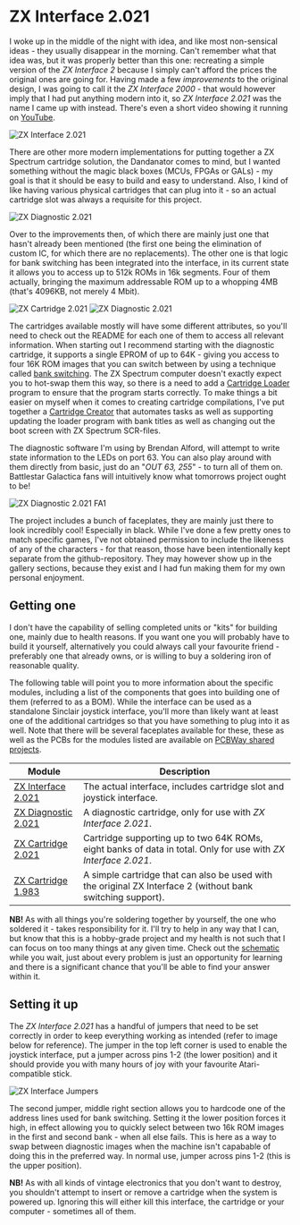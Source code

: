 # ZX Interface 2.021
I woke up in the middle of the night with idea, and like most non-sensical ideas - they usually disappear in the morning. Can't remember what that idea was, but it was properly better than this one: recreating a simple version of the *ZX Interface 2* because I simply can't afford the prices the original ones are going for. Having made a few *improvements* to the original design, I was going to call it the *ZX Interface 2000* - that would however imply that I had put anything modern into it, so *ZX Interface 2.021* was the name I came up with instead. There's even a short video showing it running on [YouTube](https://youtu.be/rGyqisjjOV8).

![ZX Interface 2.021](https://github.com/tebl/ZX-Interface-2.021/raw/main/gallery/2021-04-01%2015.55.49.jpg)

There are other more modern implementations for putting together a ZX Spectrum cartridge solution, the Dandanator comes to mind, but I wanted something without the magic black boxes (MCUs, FPGAs or GALs) - my goal is that it should be easy to build and easy to understand. Also, I kind of like having various physical cartridges that can plug into it - so an actual cartridge slot was always a requisite for this project. 

![ZX Diagnostic 2.021](https://github.com/tebl/ZX-Interface-2.021/raw/main/gallery/2021-04-01%2002.16.15.jpg)

Over to the improvements then, of which there are mainly just one that hasn't already been mentioned (the first one being the elimination of custom IC, for which there are no replacements). The other one is that logic for bank switching has been integrated into the interface, in its current state it allows you to access up to 512k ROMs in 16k segments. Four of them actually, bringing the maximum addressable ROM up to a whopping 4MB (that's 4096KB, not merely 4 Mbit).

![ZX Cartridge 2.021](https://github.com/tebl/ZX-Interface-2.021/raw/main/gallery/build_cartridge_004.jpg)
![ZX Diagnostic 2.021](https://github.com/tebl/ZX-Interface-2.021/raw/main/gallery/build_diagnostic_007.jpg)

The cartridges available mostly will have some different attributes, so you'll need to check out the README for each one of them to access all relevant information. When starting out I recommend starting with the diagnostic cartridge, it supports a single EPROM of up to 64K - giving you access to four 16K ROM images that you can switch between by using a technique called [bank switching](https://github.com/tebl/ZX-Interface-2.021/blob/main/documentation/bank_switching.md). The ZX Spectrum computer doesn't exactly expect you to hot-swap them this way, so there is a need to add a [Cartridge Loader](https://github.com/tebl/ZX-Interface-2.021/tree/main/software/cartridge_loader) program to ensure that the program starts correctly. To make things a bit easier on myself when it comes to creating cartridge compilations, I've put together a [Cartridge Creator](https://github.com/tebl/ZX-Interface-2.021/tree/main/software/cartridge_creator) that automates tasks as well as supporting updating the loader program with bank titles as well as changing out the boot screen with ZX Spectrum SCR-files.

The diagnostic software I'm using by Brendan Alford, will attempt to write state information to the LEDs on port 63. You can also play around with them directly from basic, just do an "*OUT 63, 255*" - to turn all of them on. Battlestar Galactica fans will intuitively know what tomorrows project ought to be!

![ZX Diagnostic 2.021 FA1](https://github.com/tebl/ZX-Interface-2.021/raw/main/gallery/build_diagnostic_008.jpg)

The project includes a bunch of faceplates, they are mainly just there to look incredibly cool! Especially in black. While I've done a few pretty ones to match specific games, I've not obtained permission to include the likeness of any of the characters - for that reason, those have been intentionally kept separate from the github-repository. They may however show up in the gallery sections, because they exist and I had fun making them for my own personal enjoyment.

## Getting one
I don't have the capability of selling completed units or "kits" for building one, mainly due to health reasons. If you want one you will probably have to build it yourself, alternatively you could always call your favourite friend - preferably one that already owns, or is willing to buy a soldering iron of reasonable quality.

The following table will point you to more information about the specific modules, including a list of the components that goes into building one of them (referred to as a BOM). While the interface can be used as a standalone Sinclair joystick interface, you'll more than likely want at least one of the additional cartridges so that you have something to plug into it as well. Note that there will be several faceplates available for these, these as well as the PCBs for the modules listed are available on [PCBWay shared projects](https://www.pcbway.com/project/shareproject/?tag=ZX%20Interface%202.021).

| Module                      | Description                       |
| --------------------------- | --------------------------------- |
| [ZX Interface 2.021](https://github.com/tebl/ZX-Interface-2.021/tree/main/ZX%20Interface%202021) | The actual interface, includes cartridge slot and joystick interface.
| [ZX Diagnostic 2.021](https://github.com/tebl/ZX-Interface-2.021/tree/main/ZX%20Diagnostic%202021) | A diagnostic cartridge, only for use with *ZX Interface 2.021*.
| [ZX Cartridge 2.021](https://github.com/tebl/ZX-Interface-2.021/tree/main/ZX%20Cartridge%202021) | Cartridge supporting up to two 64K ROMs, eight banks of data in total. Only for use with *ZX Interface 2.021*.
| [ZX Cartridge 1.983](https://github.com/tebl/ZX-Interface-2.021/tree/main/ZX%20Cartridge%201983) | A simple cartridge that can also be used with the original ZX Interface 2 (without bank switching support).

**NB!** As with all things you're soldering together by yourself, the one who soldered it - takes responsibility for it. I'll try to help in any way that I can, but know that this is a hobby-grade project and my health is not such that I can focus on too many things at any given time. Check out the [schematic](https://github.com/tebl/ZX-Interface-2.021/tree/main/documentation/schematic) while you wait, just about every problem is just an opportunity for learning and there is a significant chance that you'll be able to find your answer within it.

## Setting it up
The *ZX Interface 2.021* has a handful of jumpers that need to be set correctly in order to keep everything working as intended (refer to image below for reference). The jumper in the top left corner is used to enable the joystick interface, put a jumper across pins 1-2 (the lower position) and it should provide you with many hours of joy with your favourite Atari-compatible stick.

![ZX Interface Jumpers](https://github.com/tebl/ZX-Interface-2.021/raw/main/gallery/build_010.jpg)

The second jumper, middle right section allows you to hardcode one of the address lines used for bank switching. Setting it the lower position forces it high, in effect allowing you to quickly select between two 16k ROM images in the first and second bank - when all else fails. This is here as a way to swap between diagnostic images when the machine isn't capabable of doing this in the preferred way. In normal use, jumper across pins 1-2 (this is the upper position).

**NB!** As with all kinds of vintage electronics that you don't want to destroy, you shouldn't attempt to insert or remove a cartridge when the system is powered up. Ignoring this will either kill this interface, the cartridge or your computer - sometimes all of them.